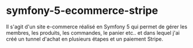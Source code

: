 # symfony-5-ecommerce-stripe

Il s'agit d'un site e-commerce réalisé en Symfony 5 qui permet de gérer les membres, les produits, les commandes, le panier etc.. et dans lequel j'ai créé un tunnel d'achat en plusieurs étapes et un paiement Stripe.

